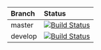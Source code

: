 |Branch|Status|
|:--|:--|
|master|[![Build Status](https://www.travis-ci.org/canpool/shcanpool.svg?branch=master)](https://www.travis-ci.org/canpool/shcanpool)|
|develop|[![Build Status](https://www.travis-ci.org/canpool/shcanpool.svg?branch=develop)](https://www.travis-ci.org/canpool/shcanpool)|

